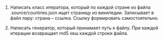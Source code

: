 1. Написать класс итератора, который по каждой стране из файла .source/countries.json ищет страницу из википедии.
   Записывает в файл пару: страна – ссылка. Ссылку формировать самостоятельно.

2. Написать генератор, который принимает путь к файлу. При каждой итерации возвращает md5 хеш каждой строки файла.